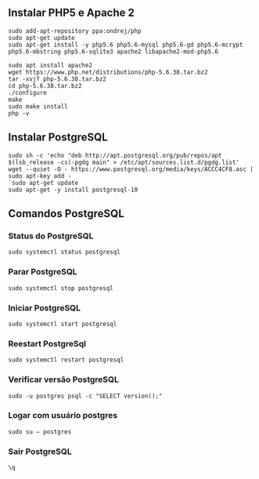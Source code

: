 ## Instalar PHP5 e Apache 2  
```
sudo add-apt-repository ppa:ondrej/php
sudo apt-get update
sudo apt-get install -y php5.6 php5.6-mysql php5.6-gd php5.6-mcrypt php5.6-mbstring php5.6-sqlite3 apache2 libapache2-mod-php5.6
```
```
sudo apt install apache2
wget https://www.php.net/distributions/php-5.6.38.tar.bz2
tar -xvjf php-5.6.38.tar.bz2
cd php-5.6.38.tar.bz2
./configure
make
sudo make install
php -v
```
## Instalar PostgreSQL  
```
sudo sh -c 'echo "deb http://apt.postgresql.org/pub/repos/apt $(lsb_release -cs)-pgdg main" > /etc/apt/sources.list.d/pgdg.list' 
wget --quiet -O - https://www.postgresql.org/media/keys/ACCC4CF8.asc | sudo apt-key add -
`sudo apt-get update
sudo apt-get -y install postgresql-10
```

## Comandos PostgreSQL
### Status do PostgreSQL
`sudo systemctl status postgresql`  
### Parar PostgreSQL
`sudo systemctl stop postgresql`  
### Iniciar PostgreSQL
`sudo systemctl start postgresql`  
### Reestart PostgreSql
`sudo systemctl restart postgresql`  
### Verificar versão PostgreSQL
`sudo -u postgres psql -c "SELECT version();"`  
### Logar com usuário postgres
`sudo su – postgres`  
### Sair PostgreSQL
`\q`  
